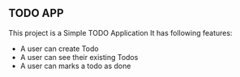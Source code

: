 ## TODO APP

This project is a Simple TODO Application
It has following features:

- A user can create Todo
- A user can see their existing Todos
- A user can marks a todo as done